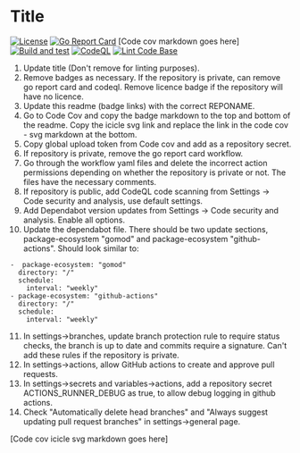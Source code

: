 # Title

[![License](https://img.shields.io/github/license/andrew-field/REPONAME)](./LICENSE)
[![Go Report Card](https://goreportcard.com/badge/github.com/andrew-field/REPONAME)](https://goreportcard.com/report/github.com/andrew-field/REPONAME)
[Code cov markdown goes here]
[![Build and test](https://github.com/andrew-field/REPONAME/actions/workflows/build-test.yml/badge.svg)](https://github.com/andrew-field/REPONAME/actions/workflows/build-test.yml)
[![CodeQL](https://github.com/andrew-field/REPONAME/actions/workflows/github-code-scanning/codeql/badge.svg)](https://github.com/andrew-field/REPONAME/actions/workflows/github-code-scanning/codeql)
[![Lint Code Base](https://github.com/andrew-field/REPONAME/actions/workflows/linter.yml/badge.svg)](https://github.com/andrew-field/REPONAME/actions/workflows/linter.yml)

1. Update title (Don't remove for linting purposes).
2. Remove badges as necessary. If the repository is private, can remove go report card and codeql. Remove licence badge if the repository will have no licence.
3. Update this readme (badge links) with the correct REPONAME.
4. Go to Code Cov and copy the badge markdown to the top and bottom of the readme. Copy the icicle svg link and replace the link in the code cov - svg markdown at the bottom.
5. Copy global upload token from Code cov and add as a repository secret.
6. If repository is private, remove the go report card workflow.
7. Go through the workflow yaml files and delete the incorrect action permissions depending on whether the repository is private or not. The files have the necessary comments.
8. If repository is public, add CodeQL code scanning from Settings -> Code security and analysis, use default settings.
9. Add Dependabot version updates from Settings -> Code security and analysis. Enable all options.
10. Update the dependabot file. There should be two update sections, package-ecosystem "gomod" and package-ecosystem "github-actions". Should look similar to:
  ```
  -  package-ecosystem: "gomod"
    directory: "/"
    schedule:
      interval: "weekly"
  - package-ecosystem: "github-actions"
    directory: "/"
    schedule:
      interval: "weekly"
  ```
11. In settings->branches, update branch protection rule to require status checks, the branch is up to date and commits require a signature. Can't add these rules if the repository is private.
12. In settings->actions, allow GitHub actions to create and approve pull requests.
13. In settings->secrets and variables->actions, add a repository secret ACTIONS_RUNNER_DEBUG as true, to allow debug logging in github actions.
14. Check "Automatically delete head branches" and "Always suggest updating pull request branches" in settings->general page.

[Code cov icicle svg markdown goes here]
